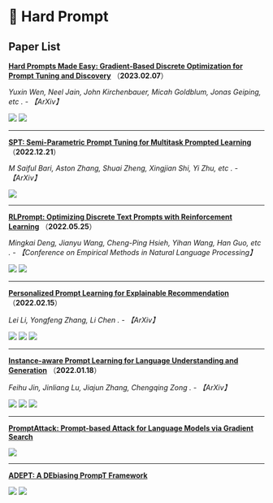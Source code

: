 # 📄 Hard Prompt

## Paper List




[**Hard Prompts Made Easy: Gradient-Based Discrete Optimization for Prompt Tuning and Discovery**](https://doi.org/10.48550/arXiv.2302.03668) （**2023.02.07**）

*Yuxin Wen, Neel Jain, John Kirchenbauer, Micah Goldblum, Jonas Geiping, etc .  - 【ArXiv】*

![](https://img.shields.io/badge/Citations-2-green)  [![](https://img.shields.io/badge/Github%20Stars-360-blue)](https://github.com/YuxinWenRick/hard-prompts-made-easy)

---

[**SPT: Semi-Parametric Prompt Tuning for Multitask Prompted Learning**](https://doi.org/10.48550/arXiv.2212.10929) （**2022.12.21**）

*M Saiful Bari, Aston Zhang, Shuai Zheng, Xingjian Shi, Yi Zhu, etc .  - 【ArXiv】*

![](https://img.shields.io/badge/Citations-1-green)

---

[**RLPrompt: Optimizing Discrete Text Prompts with Reinforcement Learning**](https://doi.org/10.48550/arXiv.2205.12548) （**2022.05.25**）

*Mingkai Deng, Jianyu Wang, Cheng-Ping Hsieh, Yihan Wang, Han Guo, etc .  - 【Conference on Empirical Methods in Natural Language Processing】*

![](https://img.shields.io/badge/Citations-25-green)  [![](https://img.shields.io/badge/Github%20Stars-140-blue)](https://github.com/mingkaid/rl-prompt)

---

[**Personalized Prompt Learning for Explainable Recommendation**](https://arxiv.org/abs/2202.07371) （**2022.02.15**）

*Lei Li, Yongfeng Zhang, Li Chen .  - 【ArXiv】*

![](https://img.shields.io/badge/Citations-10-green)  ![](https://img.shields.io/badge/Mendeley%20Readers-13-red)  [![](https://img.shields.io/badge/Github%20Stars-57-blue)](https://github.com/lileipisces/pepler)

---

[**Instance-aware Prompt Learning for Language Understanding and Generation**](https://arxiv.org/abs/2201.07126) （**2022.01.18**）

*Feihu Jin, Jinliang Lu, Jiajun Zhang, Chengqing Zong .  - 【ArXiv】*

![](https://img.shields.io/badge/Citations-10-green)  ![](https://img.shields.io/badge/Mendeley%20Readers-21-red)  [![](https://img.shields.io/badge/Github%20Stars-6-blue)](https://github.com/jinfeihu-stan/ipl)

---

[**PromptAttack: Prompt-based Attack for Language Models via Gradient Search**](https://api.semanticscholar.org/251269b9e16ab1da20cb57a669b2bfdbd0d1cd72) 



![](https://img.shields.io/badge/Citations-0-green)

---

[**ADEPT: A DEbiasing PrompT Framework**](https://api.semanticscholar.org/1abd4fa45ce20175452aa238870db2aebe9c0fe0) 



![](https://img.shields.io/badge/Citations-0-green)  [![](https://img.shields.io/badge/Github%20Stars-3-blue)](https://github.com/EmpathYang/ADEPT)
